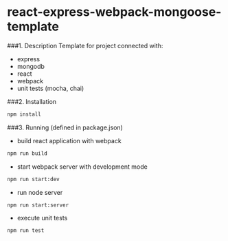 # react-express-webpack-mongoose-template
###1. Description
Template for project connected with: 
- express 
- mongodb
- react
- webpack
- unit tests (mocha, chai)

###2. Installation
```bash
npm install
```
###3. Running (defined in package.json)
- build react application with webpack
```bash
npm run build 
```
- start webpack server with development mode
```bash
npm run start:dev
```
- run node server
```bash
npm run start:server
```
- execute unit tests
```bash
npm run test
```


